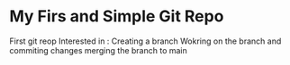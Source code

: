 # My Firs and Simple Git Repo

First git reop
Interested in :
  Creating a branch
  Wokring on the branch and commiting changes
  merging the branch to main
